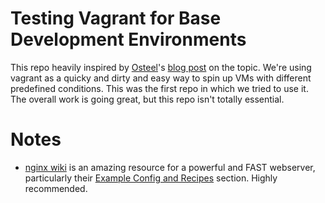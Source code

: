 # Testing Vagrant for Base Development Environments

This repo heavily inspired by [Osteel](https://github.com/osteel)'s [blog post](http://blog.osteel.me/posts/2015/01/25/how-to-use-vagrant-for-local-web-development.html) on the topic. We're using vagrant as a quicky and dirty and easy way to spin up VMs with different predefined conditions. This was the first repo in which we tried to use it. The overall work is going great, but this repo isn't totally essential. 

# Notes

- [nginx wiki](https://www.nginx.com/resources/wiki/) is an amazing resource for a powerful and FAST webserver, particularly their [Example Config and Recipes](https://www.nginx.com/resources/wiki/start/#pre-canned-configurations) section. Highly recommended. 